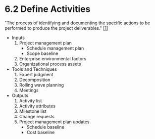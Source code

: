 # 6.2 Define Activities

"The process of identifying and documenting the specific actions to be performed
to produce the project deliverables." [[1]](../../home.md#references)

- Inputs
  1. Project management plan
     - Schedule management plan
     - Scope baseline
  2. Enterprise environmental factors
  3. Organizational process assets
- Tools and Techniques
  1. Expert judgment
  2. Decomposition
  3. Rolling wave planning
  4. Meetings
- Outputs
  1. Activity list
  2. Activity attributes
  3. Milestone list
  4. Change requests
  5. Project management plan updates
     - Schedule baseline
     - Cost baseline
